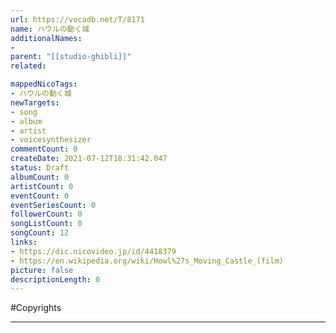 ```yaml
---
url: https://vocadb.net/T/8171
name: ハウルの動く城
additionalNames: 
- 
parent: "[[studio-ghibli]]"
related:

mappedNicoTags:
- ハウルの動く城
newTargets:
- song
- album
- artist
- voicesynthesizer
commentCount: 0
createDate: 2021-07-12T18:31:42.047
status: Draft
albumCount: 0
artistCount: 0
eventCount: 0
eventSeriesCount: 0
followerCount: 0
songListCount: 0
songCount: 12
links: 
- https://dic.nicovideo.jp/id/4418379
- https://en.wikipedia.org/wiki/Howl%27s_Moving_Castle_(film)
picture: false
descriptionLength: 0
---
```


#Copyrights



---

